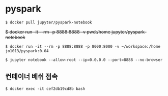 # pyspark


``` 
$ docker pull jupyter/pyspark-notebook
```


~~$ docker run -it --rm -p 8888:8888 -v pwd:/home jupyter/pyspark-notebook~~



```
$ docker run -it --rm -p 8888:8888 -p 8000:8000 -v ~/workspace:/home jo1013/pyspark:0.04
```

```
$ jupyter notebook --allow-root --ip=0.0.0.0 --port=8888 --no-browser
```


## 컨테이너 베쉬 접속
```
$ docker exec -it cef2db19cd8b bash
```